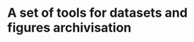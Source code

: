 A set of tools for datasets and figures archivisation
=====================================================

